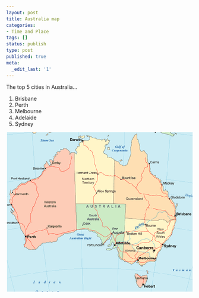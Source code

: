 ```yaml
---
layout: post
title: Australia map
categories:
- Time and Place
tags: []
status: publish
type: post
published: true
meta:
  _edit_last: '1'
---
```

The top 5 cities in Australia...
<ol>
	<li>Brisbane</li>
	<li>Perth</li>
	<li>Melbourne</li>
	<li>Adelaide</li>
	<li>Sydney</li>
</ol>
<div style="text-align: center;"><img class="aligncenter size-full wp-image-927" title="australia-map" src="/img/australia-map.gif" alt="" width="500" height="428" /></div>
